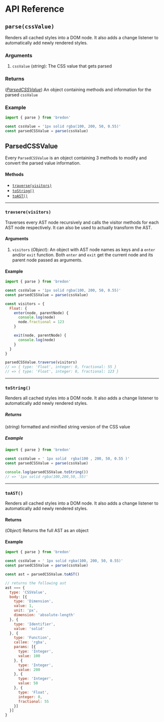 # API Reference


## `parse(cssValue)`

Renders all cached styles into a DOM node. It also adds a change listener to automatically add newly rendered styles.

### Arguments
1. `cssValue` (*string*): The CSS value that gets parsed

### Returns
(*[ParsedCSSValue](#parsedcssvalue)*) An object containing methods and information for the parsed `cssValue`

### Example

```javascript
import { parse } from 'bredon'

const cssValue = '1px solid rgba(100, 200, 50, 0.55)'
const parsedCSSValue = parse(cssValue)
```

## ParsedCSSValue
Every `ParsedCSSValue` is an object containing 3 methods to modify and convert the parsed value information.

#### Methods
* [`traverse(visitors)`](#traversevisitors)
* [`toString()`](#tostring)
* [`toAST()`](#toast)

------

### `travsere(visitors)`
Traverses every AST node recursively and calls the visitor methods for each AST node respectively. It can also be used to actually transform the AST.

#### Arguments
1. `visitors` (*Object*): An object with AST node names as keys and a `enter` and/or `exit` function. Both `enter` and `exit` get the current node and its parent node passed as arguments.

#### Example

```javascript
import { parse } from 'bredon'

const cssValue = '1px solid rgba(100, 200, 50, 0.55)'
const parsedCSSValue = parse(cssValue)

const visitors = {
  Float: {
    enter(node, parentNode) {
      console.log(node)
      node.fractional = 123
    }

    exit(node, parentNode) {
      console.log(node)
    }
  }
}

parsedCSSValue.traverse(visitors)
// => { type: 'Float', integer: 0, fractional: 55 }
// => { type: 'Float', integer: 0, fractional: 123 }
```

------

### `toString()`
Renders all cached styles into a DOM node. It also adds a change listener to automatically add newly rendered styles.

##### Returns
(*string*) formatted and minified string version of the CSS value
##### Example

```javascript
import { parse } from 'bredon'

const cssValue = ' 1px solid  rgba(100 , 200, 50, 0.55 )'
const parsedCSSValue = parse(cssValue)

console.log(parsedCSSValue.toString())
// => '1px solid rgba(100,200,50,.55)'
```

------

### `toAST()`
Renders all cached styles into a DOM node. It also adds a change listener to automatically add newly rendered styles.

#### Returns
(*Object*) Returns the full AST as an object
#### Example

```javascript
import { parse } from 'bredon'

const cssValue = ' 1px solid rgba(100, 200, 50, 0.55)'
const parsedCSSValue = parse(cssValue)

const ast = parsedCSSValue.toAST()

// returns the following ast
ast === {
  type: 'CSSValue',
  body: [{
    type: 'Dimension',
    value: 1,
    unit: 'px',
    dimension: 'absolute-length'
  }, {
    type: 'Identifier',
    value: 'solid'
  }, {
    type: 'Function',
    callee: 'rgba',
    params: [{
      type: 'Integer',
      value: 100
    }, {
      type: 'Integer',
      value: 200
    }, {
      type: 'Integer',
      value: 50
    }, {
      type: 'Float',
      integer: 0,
      fractional: 55
    }]
  }]
}
```
